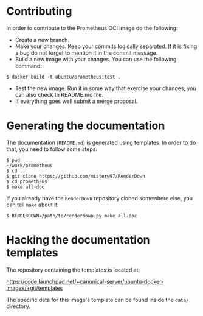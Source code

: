 # Contributing

In order to contribute to the Prometheus OCI image do the following:

* Create a new branch.
* Make your changes. Keep your commits logically separated. If it is fixing a bug do not forget to mention it in the commit message.
* Build a new image with your changes. You can use the following command:

```
$ docker build -t ubuntu/prometheus:test .
```

* Test the new image. Run it in some way that exercise your changes, you can also check th README.md file.
* If everything goes well submit a merge proposal.

# Generating the documentation

The documentation (`README.md`) is generated using templates.  In
order to do that, you need to follow some steps.

```
$ pwd
~/work/prometheus
$ cd ..
$ git clone https://github.com/misterw97/RenderDown
$ cd prometheus
$ make all-doc
```

If you already have the `RenderDown` repository cloned somewhere else,
you can tell `make` about it:

```
$ RENDERDOWN=/path/to/renderdown.py make all-doc
```

# Hacking the documentation templates

The repository containing the templates is located at:

https://code.launchpad.net/~canonical-server/ubuntu-docker-images/+git/templates

The specific data for this image's template can be found inside the
`data/` directory.


